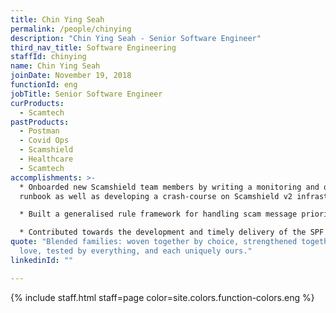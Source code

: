 ```yaml
---
title: Chin Ying Seah
permalink: /people/chinying
description: "Chin Ying Seah - Senior Software Engineer"
third_nav_title: Software Engineering
staffId: chinying
name: Chin Ying Seah
joinDate: November 19, 2018
functionId: eng
jobTitle: Senior Software Engineer
curProducts:
  - Scamtech
pastProducts:
  - Postman
  - Covid Ops
  - Scamshield
  - Healthcare
  - Scamtech
accomplishments: >-
  * Onboarded new Scamshield team members by writing a monitoring and on-call
  runbook as well as developing a crash-course on Scamshield v2 infrastructure

  * Built a generalised rule framework for handling scam message prioritisation, providing a blueprint for implementing other prioritisation rules and allowing other engineers to build upon it.

  * Contributed towards the development and timely delivery of the SPF dashboard frontend for Scamshield, plugging gaps where necessary and spearheading the releases to production prior to the deadline.
quote: "Blended families: woven together by choice, strengthened together by
  love, tested by everything, and each uniquely ours."
linkedinId: ""

---
```


{% include staff.html staff=page color=site.colors.function-colors.eng %}
